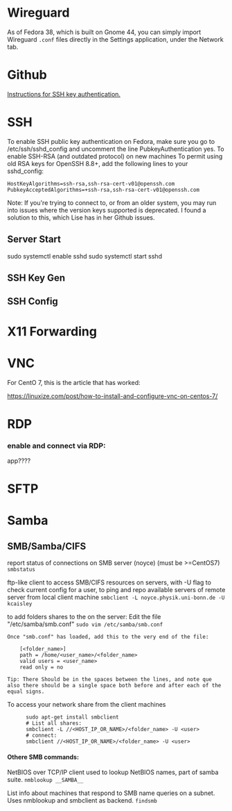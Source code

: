 # Wireguard

As of Fedora 38, which is built on Gnome 44, you can simply import Wireguard `.conf` files directly in the Settings application, under the Network tab.

# Github

[Instructions for SSH key authentication.](https://docs.github.com/en/authentication/connecting-to-github-with-ssh)

# SSH

To enable SSH public key authentication on Fedora, make sure you go to /etc/ssh/sshd_config and uncomment the line PubkeyAuthentication yes.
To enable SSH-RSA (and outdated protocol) on new machines
To permit using old RSA keys for OpenSSH 8.8+, add the following lines to your sshd_config:

```
HostKeyAlgorithms=ssh-rsa,ssh-rsa-cert-v01@openssh.com
PubkeyAcceptedAlgorithms=+ssh-rsa,ssh-rsa-cert-v01@openssh.com
```

Note: If you're trying to connect to, or from an older system, you may run into issues where the version keys supported is deprecated. I found a solution to this, which Lise has in her Github issues.

## Server Start
sudo systemctl enable sshd
sudo systemctl start sshd


## SSH Key Gen

## SSH Config


# X11 Forwarding

# VNC

For CentO 7, this is the article that has worked:

https://linuxize.com/post/how-to-install-and-configure-vnc-on-centos-7/

# RDP


### enable and connect via RDP:

app????


# SFTP

# Samba

## SMB/Samba/CIFS

report status of connections on SMB server (noyce) (must be >=CentOS7)
`smbstatus`

ftp-like client to access SMB/CIFS resources on servers, with -U flag to check current config for a user,
to ping and repo available servers of remote server from local client machine
`smbclient -L noyce.physik.uni-bonn.de -U kcaisley`

to add folders shares to the on the server:
Edit the file "/etc/samba/smb.conf"
`sudo vim /etc/samba/smb.conf`

```
Once "smb.conf" has loaded, add this to the very end of the file:
    
    [<folder_name>]
    path = /home/<user_name>/<folder_name>
    valid users = <user_name>
    read only = no
```
    Tip: There Should be in the spaces between the lines, and note que also there should be a single space both before and after each of the equal signs.

To access your network share from the client machines

```
      sudo apt-get install smbclient
      # List all shares:
      smbclient -L //<HOST_IP_OR_NAME>/<folder_name> -U <user>
      # connect:
      smbclient //<HOST_IP_OR_NAME>/<folder_name> -U <user>
```

#### Othere SMB commands:

NetBIOS over TCP/IP client used to lookup NetBIOS names, part of samba suite.
`nmblookup __SAMBA__`

List info about machines that respond to SMB name queries on a subnet. Uses nmblookup and smbclient as backend.
`findsmb`


